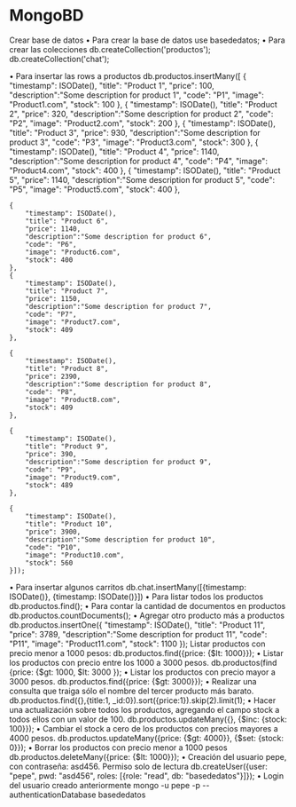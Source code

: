 # MongoBD

Crear base de datos
•	Para crear la base de datos
use basededatos;
•	Para crear las colecciones
db.createCollection('productos');
db.createCollection('chat');

•	Para insertar las rows a productos
db.productos.insertMany([
    {
        "timestamp": ISODate(),
        "title": "Product 1",
        "price": 100,
        "description":"Some description for product 1",
        "code": "P1",
        "image": "Product1.com",
        "stock": 100
    },
    {
        "timestamp": ISODate(),
        "title": "Product 2",
        "price": 320,
        "description":"Some description for product 2",
        "code": "P2",
        "image": "Product2.com",
        "stock": 200
    },
    {
        "timestamp": ISODate(),
        "title": "Product 3",
        "price": 930,
        "description":"Some description for product 3",
        "code": "P3",
        "image": "Product3.com",
        "stock": 300
    },
    {
        "timestamp": ISODate(),
        "title": "Product 4",
        "price": 1140,
        "description":"Some description for product 4",
        "code": "P4",
        "image": "Product4.com",
        "stock": 400
    },
        {
        "timestamp": ISODate(),
        "title": "Product 5",
        "price": 1140,
        "description":"Some description for product 5",
        "code": "P5",
        "image": "Product5.com",
        "stock": 400
    },

	{
        "timestamp": ISODate(),
        "title": "Product 6",
        "price": 1140,
        "description":"Some description for product 6",
        "code": "P6",
        "image": "Product6.com",
        "stock": 400
    },
	{
        "timestamp": ISODate(),
        "title": "Product 7",
        "price": 1150,
        "description":"Some description for product 7",
        "code": "P7",
        "image": "Product7.com",
        "stock": 409
    },

	{
        "timestamp": ISODate(),
        "title": "Product 8",
        "price": 2390,
        "description":"Some description for product 8",
        "code": "P8",
        "image": "Product8.com",
        "stock": 409
    },

	{
        "timestamp": ISODate(),
        "title": "Product 9",
        "price": 390,
        "description":"Some description for product 9",
        "code": "P9",
        "image": "Product9.com",
        "stock": 489
    },

	{
        "timestamp": ISODate(),
        "title": "Product 10",
        "price": 3900,
        "description":"Some description for product 10",
        "code": "P10",
        "image": "Product10.com",
        "stock": 560
    }]);

•	Para insertar algunos carritos
db.chat.insertMany([{timestamp: ISODate()}, {timestamp: ISODate()}])
•	Para listar todos los productos
db.productos.find();
•	Para contar la cantidad de documentos en productos
db.productos.countDocuments();
•	Agregar otro producto más a productos
db.productos.insertOne({
        "timestamp": ISODate(),
        "title": "Product 11",
        "price": 3789,
        "description":"Some description for product 11",
        "code": "P11",
        "image": "Product11.com",
        "stock": 1100
    });
Listar productos con precio menor a 1000 pesos:
db.productos.find({price: {$lt: 1000}});
•	Listar los productos con precio entre los 1000 a 3000 pesos.
db.productos(find {price: {$gt: 1000, $lt: 3000 });
•	Listar los productos con precio mayor a 3000 pesos.
db.productos.find({price: {$gt: 3000}});
•	Realizar una consulta que traiga sólo el nombre del tercer producto más barato.
db.productos.find({},{title:1, _id:0}).sort({price:1}).skip(2).limit(1);
•	Hacer una actualización sobre todos los productos, agregando el campo stock a todos ellos con un valor de 100.
db.productos.updateMany({}, {$inc: {stock: 100}});
•	Cambiar el stock a cero de los productos con precios mayores a 4000 pesos.
db.productos.updateMany({price: {$gt: 4000}}, {$set: {stock: 0}});
•	Borrar los productos con precio menor a 1000 pesos
db.productos.deleteMany({price: {$lt: 1000}});
•	Creación del usuario pepe, con contraseña: asd456. Permiso solo de lectura
db.createUser({user: "pepe", pwd: "asd456", roles: [{role: "read", db: "basededatos"}]});
•	Login del usuario creado anteriormente
mongo -u pepe -p --authenticationDatabase basededatos 
